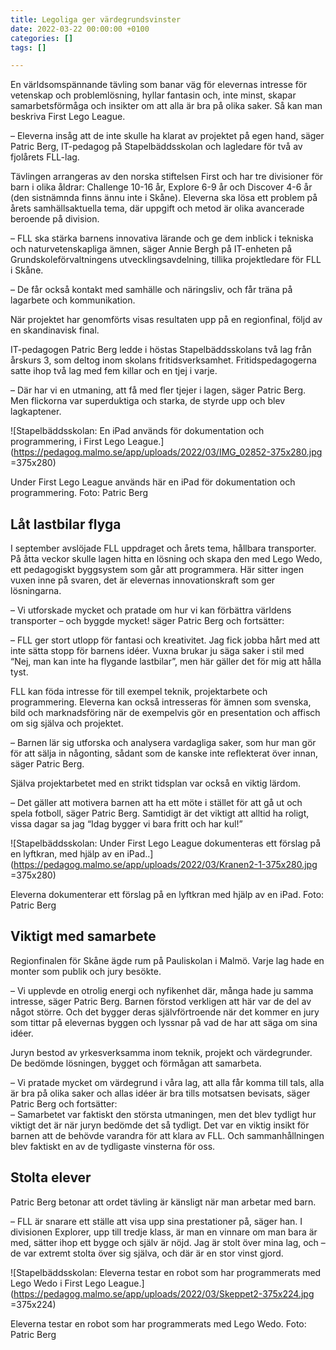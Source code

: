 ```yaml
---
title: Legoliga ger värdegrundsvinster
date: 2022-03-22 00:00:00 +0100
categories: []
tags: []

---
```

En världsomspännande tävling som banar väg för elevernas intresse för vetenskap och problemlösning, hyllar fantasin och, inte minst, skapar samarbetsförmåga och insikter om att alla är bra på olika saker. Så kan man beskriva First Lego League.

– Eleverna insåg att de inte skulle ha klarat av projektet på egen hand, säger Patric Berg, IT-pedagog på Stapelbäddsskolan och lagledare för två av fjolårets FLL-lag.

Tävlingen arrangeras av den norska stiftelsen First och har tre divisioner för barn i olika åldrar: Challenge 10-16 år, Explore 6-9 år och Discover 4-6 år (den sistnämnda finns ännu inte i Skåne). Eleverna ska lösa ett problem på årets samhällsaktuella tema, där uppgift och metod är olika avancerade beroende på division.

– FLL ska stärka barnens innovativa lärande och ge dem inblick i tekniska och naturvetenskapliga ämnen, säger Annie Bergh på IT-enheten på Grundskoleförvaltningens utvecklingsavdelning, tillika projektledare för FLL i Skåne.

– De får också kontakt med samhälle och näringsliv, och får träna på lagarbete och kommunikation.

När projektet har genomförts visas resultaten upp på en regionfinal, följd av en skandinavisk final.

IT-pedagogen Patric Berg ledde i höstas Stapelbäddsskolans två lag från årskurs 3, som deltog inom skolans fritidsverksamhet. Fritidspedagogerna satte ihop två lag med fem killar och en tjej i varje.

– Där har vi en utmaning, att få med fler tjejer i lagen, säger Patric Berg. Men flickorna var superduktiga och starka, de styrde upp och blev lagkaptener.

![Stapelbäddsskolan: En iPad används för dokumentation och programmering, i First Lego League.](https://pedagog.malmo.se/app/uploads/2022/03/IMG_02852-375x280.jpg =375x280)

Under First Lego League används här en iPad för dokumentation och programmering. Foto: Patric Berg

## Låt lastbilar flyga

I september avslöjade FLL uppdraget och årets tema, hållbara transporter. På åtta veckor skulle lagen hitta en lösning och skapa den med Lego Wedo, ett pedagogiskt byggsystem som går att programmera. Här sitter ingen vuxen inne på svaren, det är elevernas innovationskraft som ger lösningarna.

– Vi utforskade mycket och pratade om hur vi kan förbättra världens transporter – och byggde mycket! säger Patric Berg och fortsätter:

– FLL ger stort utlopp för fantasi och kreativitet. Jag fick jobba hårt med att inte sätta stopp för barnens idéer. Vuxna brukar ju säga saker i stil med “Nej, man kan inte ha flygande lastbilar”, men här gäller det för mig att hålla tyst.

FLL kan föda intresse för till exempel teknik, projektarbete och programmering. Eleverna kan också intresseras för ämnen som svenska, bild och marknadsföring när de exempelvis gör en presentation och affisch om sig själva och projektet.

– Barnen lär sig utforska och analysera vardagliga saker, som hur man gör för att sälja in någonting, sådant som de kanske inte reflekterat över innan, säger Patric Berg.

Själva projektarbetet med en strikt tidsplan var också en viktig lärdom.

– Det gäller att motivera barnen att ha ett möte i stället för att gå ut och spela fotboll, säger Patric Berg. Samtidigt är det viktigt att alltid ha roligt, vissa dagar sa jag “Idag bygger vi bara fritt och har kul!”

![Stapelbäddsskolan: Under First Lego League dokumenteras ett förslag på en lyftkran, med hjälp av en iPad..](https://pedagog.malmo.se/app/uploads/2022/03/Kranen2-1-375x280.jpg =375x280)

Eleverna dokumenterar ett förslag på en lyftkran med hjälp av en iPad. Foto: Patric Berg

## Viktigt med samarbete

Regionfinalen för Skåne ägde rum på Pauliskolan i Malmö. Varje lag hade en monter som publik och jury besökte.

– Vi upplevde en otrolig energi och nyfikenhet där, många hade ju samma intresse, säger Patric Berg. Barnen förstod verkligen att här var de del av något större. Och det bygger deras självförtroende när det kommer en jury som tittar på elevernas byggen och lyssnar på vad de har att säga om sina idéer.

Juryn bestod av yrkesverksamma inom teknik, projekt och värdegrunder. De bedömde lösningen, bygget och förmågan att samarbeta.

– Vi pratade mycket om värdegrund i våra lag, att alla får komma till tals, alla är bra på olika saker och allas idéer är bra tills motsatsen bevisats, säger Patric Berg och fortsätter:  
 – Samarbetet var faktiskt den största utmaningen, men det blev tydligt hur viktigt det är när juryn bedömde det så tydligt. Det var en viktig insikt för barnen att de behövde varandra för att klara av FLL. Och sammanhållningen blev faktiskt en av de tydligaste vinsterna för oss.

## Stolta elever

Patric Berg betonar att ordet tävling är känsligt när man arbetar med barn.

– FLL är snarare ett ställe att visa upp sina prestationer på, säger han. I divisionen Explorer, upp till tredje klass, är man en vinnare om man bara är med, sätter ihop ett bygge och själv är nöjd. Jag är stolt över mina lag, och – de var extremt stolta över sig själva, och där är en stor vinst gjord.

![Stapelbäddsskolan: Eleverna testar en robot som har programmerats med Lego Wedo i First Lego League.](https://pedagog.malmo.se/app/uploads/2022/03/Skeppet2-375x224.jpg =375x224)

Eleverna testar en robot som har programmerats med Lego Wedo. Foto: Patric Berg